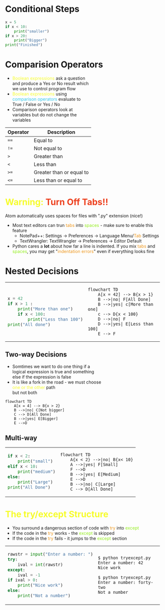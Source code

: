 # Conditional Steps

```python
x = 5
if x < 10:
    print("smaller")
if x > 20:
    print("Bigger")
print("Finished")
```

# Comparision Operators

- <span style="color: #f6fc2d;">Boolean expressions</span> ask a question<br>
  and produce a Yes or No result which<br>
  we use to control program flow
- <span style="color: #f6fc2d;">Boolean expressions</span> using<br>
  <span style="color: #34c6eb;">comparison operators</span> evaluate to <br>
  True / False or Yes / No
- Comparison operators look at<br>
  variables but do not change the<br>
  variables

| Operator | Description              |
| -------- | ------------------------ |
| `==`     | Equal to                 |
| `!=`     | Not equal to             |
| `>`      | Greater than             |
| `<`      | Less than                |
| `>=`     | Greater than or equal to |
| `<=`     | Less than or equal to    |

# <span style="color: #f6fc2d;">Warning:</span> <span style="color:#ed411f">Turn Off Tabs!!</span>

Atom automatically uses spaces for files with ".py" extension (nice!)

- Most text editors can trun <span style="color:#ed971f ">tabs</span> into <span style="color:#94ed1f">spaces</span> - make sure to enable this feature
  - NotePad++: Settings -> Preferences -> Language Menu/<span style="color:#ed971f">Tab</span> Settings
  - TextWrangler: TextWrangler -> Preferences -> Editor Default
- Python cares a **lot** about how far a line is indented. If you mix <span style="color:#ed971f">tabs</span> and
  <span style="color:#94ed1f">spaces</span>, you may get "<span style="color:#ed971f">indentation errors</span>" even if everything looks fine

# Nested Decisions

<table>
<tr>
<td>

```python
x = 42
if x > 1 :
    print("More than one")
    if x < 100:
        print("Less than 100")
print("All done")
```

</td>
<td>

```mermaid
flowchart TD
    A[x = 42] --> B{x > 1}
    B -->|no| F[All Done]
    B -->|yes| c[More than one]
    c --> D{x < 100}
    D -->|no| F
    D -->|yes| E[Less than 100]
    E --> F
```

</td>
</tr>
</table>

## Two-way Decisions

- Somtimes we want to do one thing if a<br>
  logical expression is true and something <br>
  else if the expression is false
- It is like a fork in the road - we must choose<br>
  <span style="color:#f6fc2d">one or the other</span> path<br>
  but not both

```mermaid
flowchart TD
    A[x = 4] --> B{x > 2}
    B -->|no| C[Not bigger]
    C --> D[All Done]
    B -->|yes| E[Bigger]
    E -->D
```

## Multi-way

<table>
<tr>
<td>

```python
if x < 2:
    print("small")
elif x < 10:
    print("medium")
else:
    print("Large")
print("All Done")

```

</td>
<td>
    
```mermaid
flowchart TD
    A{x < 2} -->|no| B{x< 10}
    A -->|yes| F[Small]
    F -->D
    B -->|yes| E[Medium]
    E -->D
    B -->|no| C[Large]
    C --> D[All Done]
```
</td>
</tr>
</table>

# <span style="color:#f6fc2d"> The try/except Structure </span>

- You surround a dangerous section of code with <span style="color:#ed971f ">try</span> into <span style="color:#94ed1f">except</span>
- If the code in the <span style="color:#ed971f ">try</span> works - the <span style="color:#94ed1f">except</span> is skipped
- If the code in the <span style="color:#ed971f ">try</span> fails - it jumps to the <span style="color:#94ed1f">except</span> section

<table>
<tr>
<td>

```python
rawstr = input("Enter a number: ")
try:
    ival = int(rawstr)
except:
    ival = -1
if ival > 0:
    print("Nice work")
else:
    print("Not a number")
```

</td>
<td>

```
$ python tryexcept.py
Enter a number: 42
Nice work

$ python tryexcept.py
Enter a number: forty-two
Not a number
```

</td>
</tr>
</table>
